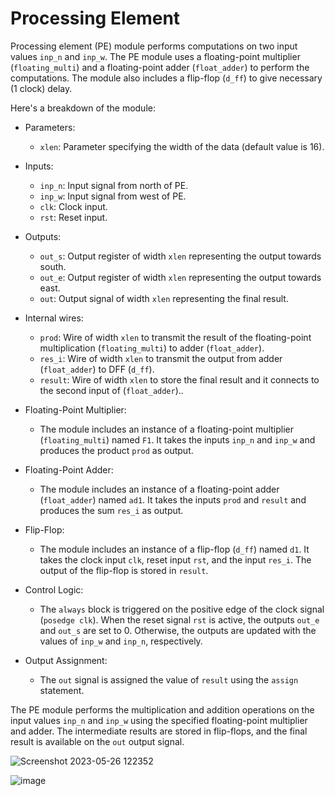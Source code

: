 # Processing Element 

Processing element (PE) module performs computations on two input values `inp_n` and `inp_w`. The PE module uses a floating-point multiplier (`floating_multi`) and a floating-point adder (`float_adder`) to perform the computations. The module also includes a flip-flop (`d_ff`) to give necessary (1 clock) delay.

Here's a breakdown of the module:

- Parameters:
  - `xlen`: Parameter specifying the width of the data (default value is 16).

- Inputs:
  - `inp_n`: Input signal from north of PE.
  - `inp_w`: Input signal from west of PE.
  - `clk`: Clock input.
  - `rst`: Reset input.

- Outputs:
  - `out_s`: Output register of width `xlen` representing the output towards south.
  - `out_e`: Output register of width `xlen` representing the output towards east.
  - `out`: Output signal of width `xlen` representing the final result.

- Internal wires:
  - `prod`: Wire of width `xlen` to transmit the result of the floating-point multiplication (`floating_multi`) to adder (`float_adder`).
  - `res_i`: Wire of width `xlen` to transmit the output from adder (`float_adder`) to DFF (`d_ff`).
  - `result`: Wire of width `xlen` to store the final result and it connects to the second input of (`float_adder`)..

- Floating-Point Multiplier:
  - The module includes an instance of a floating-point multiplier (`floating_multi`) named `F1`. It takes the inputs `inp_n` and `inp_w` and produces the product `prod` as output.

- Floating-Point Adder:
  - The module includes an instance of a floating-point adder (`float_adder`) named `ad1`. It takes the inputs `prod` and `result` and produces the sum `res_i` as output.

- Flip-Flop:
  - The module includes an instance of a flip-flop (`d_ff`) named `d1`. It takes the clock input `clk`, reset input `rst`, and the input `res_i`. The output of the flip-flop is stored in `result`.

- Control Logic:
  - The `always` block is triggered on the positive edge of the clock signal (`posedge clk`). When the reset signal `rst` is active, the outputs `out_e` and `out_s` are set to 0. Otherwise, the outputs are updated with the values of `inp_w` and `inp_n`, respectively.

- Output Assignment:
  - The `out` signal is assigned the value of `result` using the `assign` statement.

The PE module performs the multiplication and addition operations on the input values `inp_n` and `inp_w` using the specified floating-point multiplier and adder. The intermediate results are stored in flip-flops, and the final result is available on the `out` output signal.

![Screenshot 2023-05-26 122352](https://github.com/adar-sh/internship/assets/82313948/2c0e8355-db40-475b-b0da-0a777473569f)

![image](https://github.com/adar-sh/internship/assets/82313948/f35bdcf9-d3fb-4810-96ae-684a0cc8792d)

